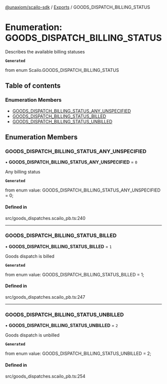 [@unaxiom/scailo-sdk](../README.md) / [Exports](../modules.md) / GOODS\_DISPATCH\_BILLING\_STATUS

# Enumeration: GOODS\_DISPATCH\_BILLING\_STATUS

Describes the available billing statuses

**`Generated`**

from enum Scailo.GOODS_DISPATCH_BILLING_STATUS

## Table of contents

### Enumeration Members

- [GOODS\_DISPATCH\_BILLING\_STATUS\_ANY\_UNSPECIFIED](GOODS_DISPATCH_BILLING_STATUS.md#goods_dispatch_billing_status_any_unspecified)
- [GOODS\_DISPATCH\_BILLING\_STATUS\_BILLED](GOODS_DISPATCH_BILLING_STATUS.md#goods_dispatch_billing_status_billed)
- [GOODS\_DISPATCH\_BILLING\_STATUS\_UNBILLED](GOODS_DISPATCH_BILLING_STATUS.md#goods_dispatch_billing_status_unbilled)

## Enumeration Members

### GOODS\_DISPATCH\_BILLING\_STATUS\_ANY\_UNSPECIFIED

• **GOODS\_DISPATCH\_BILLING\_STATUS\_ANY\_UNSPECIFIED** = ``0``

Any billing status

**`Generated`**

from enum value: GOODS_DISPATCH_BILLING_STATUS_ANY_UNSPECIFIED = 0;

#### Defined in

src/goods_dispatches.scailo_pb.ts:240

___

### GOODS\_DISPATCH\_BILLING\_STATUS\_BILLED

• **GOODS\_DISPATCH\_BILLING\_STATUS\_BILLED** = ``1``

Goods dispatch is billed

**`Generated`**

from enum value: GOODS_DISPATCH_BILLING_STATUS_BILLED = 1;

#### Defined in

src/goods_dispatches.scailo_pb.ts:247

___

### GOODS\_DISPATCH\_BILLING\_STATUS\_UNBILLED

• **GOODS\_DISPATCH\_BILLING\_STATUS\_UNBILLED** = ``2``

Goods dispatch is unbilled

**`Generated`**

from enum value: GOODS_DISPATCH_BILLING_STATUS_UNBILLED = 2;

#### Defined in

src/goods_dispatches.scailo_pb.ts:254
